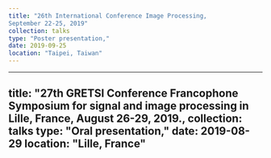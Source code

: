 ```yaml
---
title: "26th International Conference Image Processing,
September 22-25, 2019"
collection: talks
type: "Poster presentation,"
date: 2019-09-25
location: "Taipei, Taiwan"
---
```


---
title: "27th GRETSI Conference Francophone Symposium for signal and image
processing in Lille, France, August 26-29, 2019.,
collection: talks
type: "Oral presentation,"
date: 2019-08-29
location: "Lille, France"
---
